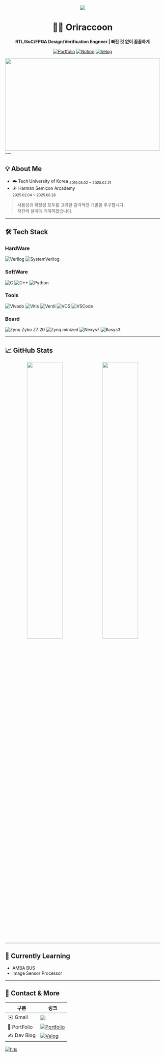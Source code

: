 <div align="center">
    <img src="https://capsule-render.vercel.app/api?type=waving&color=gradient&height=180&text=JiHwan%20KIM&animation=twinkling&fontColor=ffffff&fontSize=60" />

# 🦆🦝 Oriraccoon

**RTL/SoC/FPGA Design/Verification Engneer | 빠진 것 없이 꼼꼼하게**

[![Portfolio](https://img.shields.io/badge/PORTFOLIO-Notion-black?style=flat-square&logo=notion&logoColor=white)](https://www.notion.so/s-PortFolio-22677e72eb688015843ae434bf7a7002?source=copy_link)
[![Notion](https://img.shields.io/badge/Notion-Blog-black?style=flat-square&logo=notion&logoColor=white)](https://www.notion.so/s-PortFolio-22677e72eb688015843ae434bf7a7002?source=copy_link)
[![Velog](https://img.shields.io/badge/Velog-Blog-20c997?style=flat-square&logo=Vimeo&logoColor=20c997)](https://velog.io/@oriraccoon/posts)

</div>
    <a href="https://www.gitanimals.org/en_US?utm_medium=image&utm_source=oriraccoon&utm_content=farm">
        <img
          src="https://render.gitanimals.org/farms/oriraccoon"
          width="100%"
          height="300"
        />
    </a>
---

## 💡 About Me

- ☁️ Tech University of Korea 
  <sub>2019.03.02 ~ 2025.02.21</sub>
- ☀️ Harman Semicon Arcademy  
  <sub>2025.02.04 ~ 2025.08.26</sub>
  
> 사용성과 확장성 모두를 고려한 감각적인 개발을 추구합니다.  
> 저전력 설계에 기여하겠습니다.

---

## 🛠 Tech Stack

### HardWare
![Verilog](https://img.shields.io/badge/Verilog-000000?style=flat&logo=Verilog&logoColor=white)
![SystemVerilog](https://img.shields.io/badge/SystemVerilog-000000?style=flat&logo=SystemVerilog&logoColor=white)

### SoftWare
![C](https://img.shields.io/badge/C-A8B9CC?style=flat&logo=C&logoColor=white)
![C++](https://img.shields.io/badge/C++-00599C?style=flat&logo=cplusplus&logoColor=white)
![Python](https://img.shields.io/badge/Python-3776AB?style=flat&logo=Python&logoColor=white)

### Tools
![Vivado](https://img.shields.io/badge/Vivado-F8C517?style=flat&logo=&logoColor=white)
![Vitis](https://img.shields.io/badge/Vitis-D33C43?style=flat&logo=&logoColor=white)
![Verdi](https://img.shields.io/badge/Verdi-6C47FF?style=flat&logo=&logoColor=white)
![VCS](https://img.shields.io/badge/VCS-6C47FF?style=flat&logo=&logoColor=white)
![VSCode](https://img.shields.io/badge/VSCode-007ACC?style=flat&logo=visualstudiocode&logoColor=white)

### Board
![Zynq Zybo Z7 20](https://img.shields.io/badge/Zynq_Zybo_Z7_20-37814A?style=flat&logo=&logoColor=white)
![Zynq minized](https://img.shields.io/badge/Zynq_minized-000000?style=flat&logo=&logoColor=white)
![Nexys7](https://img.shields.io/badge/Nexys7-37814A?style=flat&logo=&logoColor=white)
![Basys3](https://img.shields.io/badge/Basys3-007ACC?style=flat&logo=visualstudiocode&logoColor=white)

---

## 📈 GitHub Stats

<div align="center">

<img src="https://github-readme-stats.vercel.app/api?username=oriraccoon&show_icons=true&theme=transparent&hide_border=true&rank_icon=percentile" width="48%"/>
<img src="https://github-readme-stats.vercel.app/api/top-langs/?username=oriraccoon&layout=compact&theme=transparent&hide_border=true&langs_count=6" width="48%"/>
</div>

---

## 🚀 Currently Learning

- AMBA BUS
- Image Sensor Processor

---

## 🔗 Contact & More

| 구분 | 링크 |
|------|------|
| ✉️ Gmail | <a href="mailto:kjihwan6755@gmail.com" target="_blank"><img src="https://img.shields.io/badge/Gmail-E53935?style=flat-square&logo=google&logoColor=white"/></a>
| 📜 PortFolio | [![Portfolio](https://img.shields.io/badge/PORTFOLIO-Notion-black?style=flat-square&logo=notion&logoColor=white)](https://www.notion.so/s-PortFolio-22677e72eb688015843ae434bf7a7002?source=copy_link) | 
| ✍️ Dev Blog | [![Velog](https://img.shields.io/badge/Velog-Blog-20c997?style=flat-square&logo=Vimeo&logoColor=20c997)](https://velog.io/@oriraccoon/posts) |

[![hits](https://myhits.vercel.app/api/hit/https%3A%2F%2Fgithub.com%2Foriraccoon?color=blue&label=hits&size=large)](https://myhits.vercel.app)
